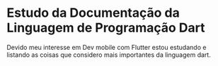# Estudo da Documentação da Linguagem de Programação Dart

Devido meu interesse em Dev mobile com Flutter estou estudando e listando as coisas que considero mais importantes da linguagem dart.
